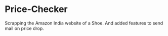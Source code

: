 # Price-Checker

Scrapping the Amazon India website of a Shoe. And added features to send mail on price drop.
